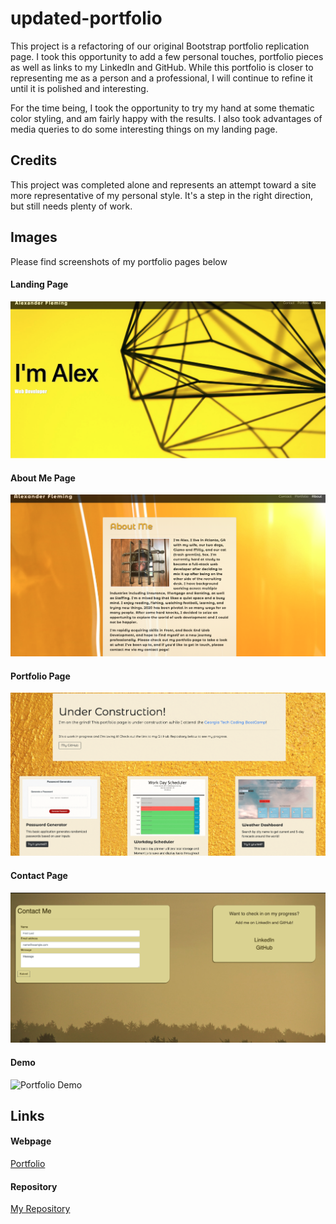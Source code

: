 # updated-portfolio

This project is a refactoring of our original Bootstrap portfolio replication page. I took this opportunity to add a few personal touches, portfolio pieces as well as links to my LinkedIn and GitHub. While this portfolio is closer to representing me as a person and a professional, I will continue to refine it until it is polished and interesting. 

For the time being, I took the opportunity to try my hand at some thematic color styling, and am fairly happy with the results. I also took advantages of media queries to do some interesting things on my landing page. 

## Credits 
This project was completed alone and represents an attempt toward a site more representative of my personal style. It's a step in the right direction, but still needs plenty of work. 

## Images
Please find screenshots of my portfolio pages below

#### Landing Page
![LandingPage](Assets/images/landingpagescreen.png)

#### About Me Page
![About Me](Assets/images/about-me-screen.png)

#### Portfolio Page
![Portfolio](Assets/images/portfolio-screen.png)

#### Contact Page
![Contact](Assets/images/contact-screen.png)

#### Demo
![Portfolio Demo](Assets/images/demo.gif)

## Links

#### Webpage 
[Portfolio](https://ad-fleming.github.io/updated-portfolio/)

#### Repository
[My Repository](https://github.com/ad-fleming/updated-portfolio)
